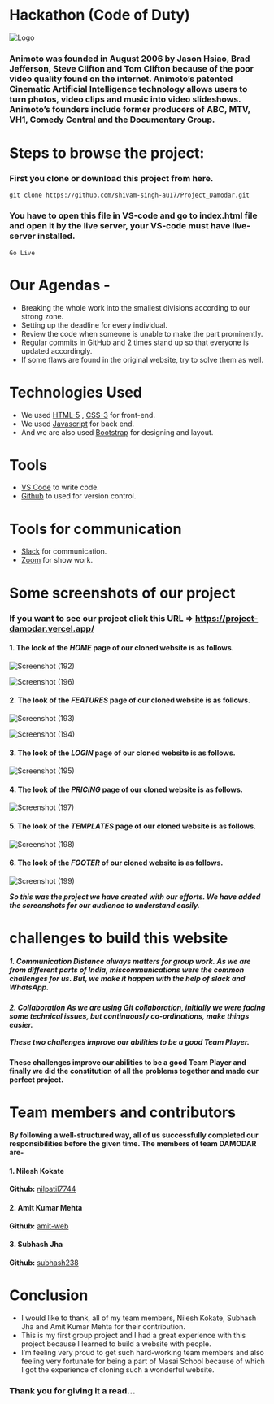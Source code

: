 # Hackathon (Code of Duty)


![Logo](https://github.com/shivam-singh-au17/Project_Damodar/blob/master/Screenshots/animoto.png?raw=true)


### Animoto was founded in August 2006 by Jason Hsiao, Brad Jefferson, Steve Clifton and Tom Clifton because of the poor video quality found on the internet. Animoto’s patented Cinematic Artificial Intelligence technology allows users to turn photos, video clips and music into video slideshows. Animoto’s founders include former producers of ABC, MTV, VH1, Comedy Central and the Documentary Group.

# Steps to browse the project:

### First you clone or download this project from here.
```
git clone https://github.com/shivam-singh-au17/Project_Damodar.git
```
### You have to open this file in VS-code and go to index.html file and open it by the live server, your VS-code must have live-server installed. 
```
Go Live
```

# Our Agendas - 
* Breaking the whole work into the smallest divisions according to our strong zone.
* Setting up the deadline for every individual.
* Review the code when someone is unable to make the part prominently.
* Regular commits in GitHub and 2 times stand up so that everyone is updated accordingly.
* If some flaws are found in the original website, try to solve them as well.

# Technologies Used

- We used  [HTML-5](https://www.w3schools.com/html/) ,  [CSS-3](https://www.w3schools.com/css/default.asp) for front-end.
- We used  [Javascript](https://www.w3schools.com/js/default.asp) for back end.
- And we are also used  [Bootstrap](https://getbootstrap.com/) for designing and layout.

# Tools

-  [VS Code](https://code.visualstudio.com/download) to write code.
-  [Github](https://github.com/shivam-singh-au17) to used for version control.

# Tools for communication

-  [Slack](https://slack.com/intl/en-in/) for communication.
-  [Zoom](https://zoom.us/) for show work.

# Some screenshots of our project

### If you want to see our project click this URL => https://project-damodar.vercel.app/

#### 1. The look of the *HOME* page of our cloned website is as follows.
![Screenshot (192)](https://github.com/shivam-singh-au17/Project_Damodar/blob/master/Screenshots/Screenshot%20(192).png?raw=true)

![Screenshot (196)](https://github.com/shivam-singh-au17/Project_Damodar/blob/master/Screenshots/Screenshot%20(196).png?raw=true)


#### 2. The look of the *FEATURES* page of our cloned website is as follows.
![Screenshot (193)](https://github.com/shivam-singh-au17/Project_Damodar/blob/master/Screenshots/Screenshot%20(193).png?raw=true)

![Screenshot (194)](https://github.com/shivam-singh-au17/Project_Damodar/blob/master/Screenshots/Screenshot%20(194).png?raw=true)


#### 3. The look of the *LOGIN* page of our cloned website is as follows.
![Screenshot (195)](https://github.com/shivam-singh-au17/Project_Damodar/blob/master/Screenshots/Screenshot%20(195).png?raw=true)


#### 4. The look of the *PRICING* page of our cloned website is as follows.
![Screenshot (197)](https://github.com/shivam-singh-au17/Project_Damodar/blob/master/Screenshots/Screenshot%20(197).png?raw=true)


#### 5. The look of the *TEMPLATES* page of our cloned website is as follows.
![Screenshot (198)](https://github.com/shivam-singh-au17/Project_Damodar/blob/master/Screenshots/Screenshot%20(198).png?raw=true)


#### 6. The look of the *FOOTER* of our cloned website is as follows.
![Screenshot (199)](https://github.com/shivam-singh-au17/Project_Damodar/blob/master/Screenshots/Screenshot%20(199).png?raw=true)

***So this was the project we have created with our efforts. We have added the screenshots for our audience to understand easily.***

# challenges to build this website
<h5>1. Communication
Distance always matters for group work. As we are from different parts of India, miscommunications were the common challenges for us. But, we make it happen with the help of slack and WhatsApp.</h5>
<h5>2. Collaboration
As we are using Git collaboration, initially we were facing some technical issues, but continuously co-ordinations, make things easier. <br> <br>
These two challenges improve our abilities to be a good Team Player.</h5>

**These challenges improve our abilities to be a good Team Player and finally we did the constitution of all the problems together and made our perfect project.**

# Team members and contributors
**By following a well-structured way, all of us successfully completed our responsibilities before the given time. The members of team DAMODAR are-**

#### 1. Nilesh Kokate
**Github:**  [nilpatil7744](https://github.com/nilpatil7744) 
#### 2. Amit Kumar Mehta
**Github:**  [amit-web](https://github.com/amit-web) 
#### 3. Subhash Jha
**Github:**  [subhash238](https://github.com/subhash238) 

# Conclusion
- I would like to thank, all of my team members, Nilesh Kokate, Subhash Jha and Amit Kumar Mehta for their contribution. 
- This is my first group project and I had a great experience with this project because I learned to build a website with people.
- I’m feeling very proud to get such hard-working team members and also feeling very fortunate for being a part of Masai School because of which I got the experience of cloning such a wonderful website.
### Thank you for giving it a read...
